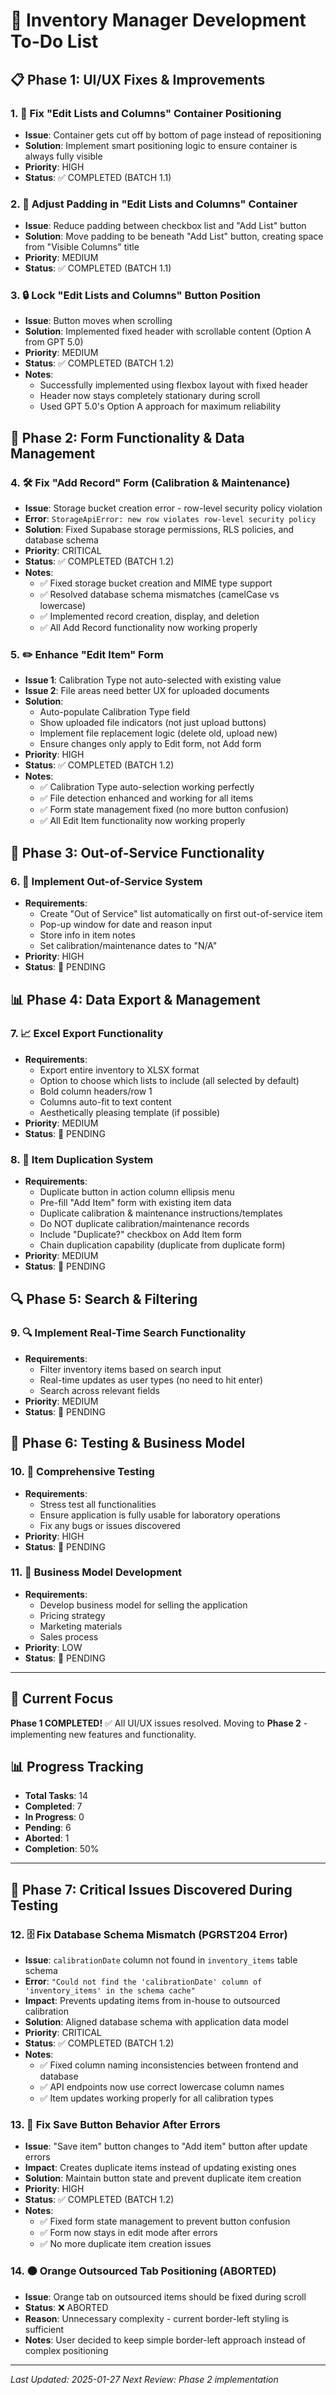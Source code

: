 # 🚀 Inventory Manager Development To-Do List

## 📋 **Phase 1: UI/UX Fixes & Improvements**

### 1. 🔧 Fix "Edit Lists and Columns" Container Positioning
- **Issue**: Container gets cut off by bottom of page instead of repositioning
- **Solution**: Implement smart positioning logic to ensure container is always fully visible
- **Priority**: HIGH
- **Status**: ✅ COMPLETED (BATCH 1.1)

### 2. 📏 Adjust Padding in "Edit Lists and Columns" Container
- **Issue**: Reduce padding between checkbox list and "Add List" button
- **Solution**: Move padding to be beneath "Add List" button, creating space from "Visible Columns" title
- **Priority**: MEDIUM
- **Status**: ✅ COMPLETED (BATCH 1.1)

### 3. 🔒 Lock "Edit Lists and Columns" Button Position
- **Issue**: Button moves when scrolling
- **Solution**: Implemented fixed header with scrollable content (Option A from GPT 5.0)
- **Priority**: MEDIUM
- **Status**: ✅ COMPLETED (BATCH 1.2)
- **Notes**: 
  - Successfully implemented using flexbox layout with fixed header
  - Header now stays completely stationary during scroll
  - Used GPT 5.0's Option A approach for maximum reliability

## 📝 **Phase 2: Form Functionality & Data Management**

### 4. 🛠️ Fix "Add Record" Form (Calibration & Maintenance)
- **Issue**: Storage bucket creation error - row-level security policy violation
- **Error**: `StorageApiError: new row violates row-level security policy`
- **Solution**: Fixed Supabase storage permissions, RLS policies, and database schema
- **Priority**: CRITICAL
- **Status**: ✅ COMPLETED (BATCH 1.2)
- **Notes**: 
  - ✅ Fixed storage bucket creation and MIME type support
  - ✅ Resolved database schema mismatches (camelCase vs lowercase)
  - ✅ Implemented record creation, display, and deletion
  - ✅ All Add Record functionality now working properly

### 5. ✏️ Enhance "Edit Item" Form
- **Issue 1**: Calibration Type not auto-selected with existing value
- **Issue 2**: File areas need better UX for uploaded documents
- **Solution**: 
  - Auto-populate Calibration Type field
  - Show uploaded file indicators (not just upload buttons)
  - Implement file replacement logic (delete old, upload new)
  - Ensure changes only apply to Edit form, not Add form
- **Priority**: HIGH
- **Status**: ✅ COMPLETED (BATCH 1.2)
- **Notes**: 
  - ✅ Calibration Type auto-selection working perfectly
  - ✅ File detection enhanced and working for all items
  - ✅ Form state management fixed (no more button confusion)
  - ✅ All Edit Item functionality now working properly

## 🚫 **Phase 3: Out-of-Service Functionality**

### 6. 🚫 Implement Out-of-Service System
- **Requirements**:
  - Create "Out of Service" list automatically on first out-of-service item
  - Pop-up window for date and reason input
  - Store info in item notes
  - Set calibration/maintenance dates to "N/A"
- **Priority**: HIGH
- **Status**: 🔴 PENDING

## 📊 **Phase 4: Data Export & Management**

### 7. 📈 Excel Export Functionality
- **Requirements**:
  - Export entire inventory to XLSX format
  - Option to choose which lists to include (all selected by default)
  - Bold column headers/row 1
  - Columns auto-fit to text content
  - Aesthetically pleasing template (if possible)
- **Priority**: MEDIUM
- **Status**: 🔴 PENDING

### 8. 🔄 Item Duplication System
- **Requirements**:
  - Duplicate button in action column ellipsis menu
  - Pre-fill "Add Item" form with existing item data
  - Duplicate calibration & maintenance instructions/templates
  - Do NOT duplicate calibration/maintenance records
  - Include "Duplicate?" checkbox on Add Item form
  - Chain duplication capability (duplicate from duplicate form)
- **Priority**: MEDIUM
- **Status**: 🔴 PENDING

## 🔍 **Phase 5: Search & Filtering**

### 9. 🔍 Implement Real-Time Search Functionality
- **Requirements**:
  - Filter inventory items based on search input
  - Real-time updates as user types (no need to hit enter)
  - Search across relevant fields
- **Priority**: MEDIUM
- **Status**: 🔴 PENDING

## 🧪 **Phase 6: Testing & Business Model**

### 10. 🧪 Comprehensive Testing
- **Requirements**:
  - Stress test all functionalities
  - Ensure application is fully usable for laboratory operations
  - Fix any bugs or issues discovered
- **Priority**: HIGH
- **Status**: 🔴 PENDING

### 11. 💼 Business Model Development
- **Requirements**:
  - Develop business model for selling the application
  - Pricing strategy
  - Marketing materials
  - Sales process
- **Priority**: LOW
- **Status**: 🔴 PENDING

---

## 🎯 **Current Focus**
**Phase 1 COMPLETED!** ✅ All UI/UX issues resolved. Moving to **Phase 2** - implementing new features and functionality.

## 📊 **Progress Tracking**
- **Total Tasks**: 14
- **Completed**: 7
- **In Progress**: 0
- **Pending**: 6
- **Aborted**: 1
- **Completion**: 50%

---

## 🚨 **Phase 7: Critical Issues Discovered During Testing**

### 12. 🗄️ Fix Database Schema Mismatch (PGRST204 Error)
- **Issue**: `calibrationDate` column not found in `inventory_items` table schema
- **Error**: `"Could not find the 'calibrationDate' column of 'inventory_items' in the schema cache"`
- **Impact**: Prevents updating items from in-house to outsourced calibration
- **Solution**: Aligned database schema with application data model
- **Priority**: CRITICAL
- **Status**: ✅ COMPLETED (BATCH 1.2)
- **Notes**: 
  - ✅ Fixed column naming inconsistencies between frontend and database
  - ✅ API endpoints now use correct lowercase column names
  - ✅ Item updates working properly for all calibration types

### 13. 🔄 Fix Save Button Behavior After Errors
- **Issue**: "Save item" button changes to "Add item" button after update errors
- **Impact**: Creates duplicate items instead of updating existing ones
- **Solution**: Maintain button state and prevent duplicate item creation
- **Priority**: HIGH
- **Status**: ✅ COMPLETED (BATCH 1.2)
- **Notes**: 
  - ✅ Fixed form state management to prevent button confusion
  - ✅ Form now stays in edit mode after errors
  - ✅ No more duplicate item creation issues

### 14. 🟠 Orange Outsourced Tab Positioning (ABORTED)
- **Issue**: Orange tab on outsourced items should be fixed during scroll
- **Status**: ❌ ABORTED
- **Reason**: Unnecessary complexity - current border-left styling is sufficient
- **Notes**: User decided to keep simple border-left approach instead of complex positioning

---

*Last Updated: 2025-01-27*
*Next Review: Phase 2 implementation*
